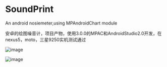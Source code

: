 # SoundPrint
An android nosiemeter,using MPAndroidChart module  


安卓的绘图噪音计，项目产物，使用3.0.0的MPAC和AndroidStudio2.0开发，在nexus5，moto，三星9250实机测试通过


 ![image](https://github.com/arenascats/SoundPrint/p.jpg)
 
 
  ![image](https://github.com/arenascats/SoundPrint/p2.jpg)
